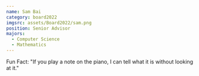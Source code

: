 ```yaml
---
name: Sam Bai
category: board2022
imgsrc: assets/Board2022/sam.png
position: Senior Advisor
majors:
  - Computer Science
  - Mathematics
---
```

Fun Fact: "If you play a note on the piano, I can tell what it is without looking at it."
